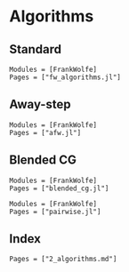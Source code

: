 # Algorithms

## Standard

```@autodocs
Modules = [FrankWolfe]
Pages = ["fw_algorithms.jl"]
```

## Away-step

```@autodocs
Modules = [FrankWolfe]
Pages = ["afw.jl"]
```

## Blended CG

```@autodocs
Modules = [FrankWolfe]
Pages = ["blended_cg.jl"]
```

```@autodocs
Modules = [FrankWolfe]
Pages = ["pairwise.jl"]
```

## Index

```@index
Pages = ["2_algorithms.md"]
```